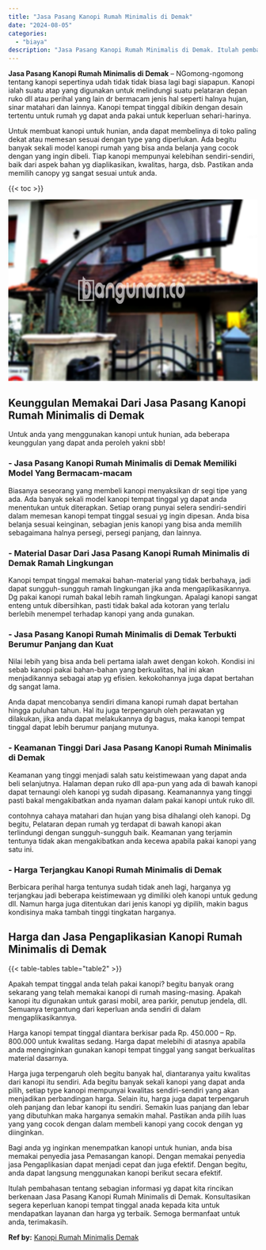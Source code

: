 ```yaml
---
title: "Jasa Pasang Kanopi Rumah Minimalis di Demak"
date: "2024-08-05"
categories: 
  - "biaya"
description: "Jasa Pasang Kanopi Rumah Minimalis di Demak. Itulah pembahasan tentang sebagian informasi yg dapat kita rincikan berkenaan Jasa Pasang Kanopi Rumah Minimalis..."
---
```


**Jasa Pasang Kanopi Rumah Minimalis di Demak** – NGomong-ngomong tentang kanopi sepertinya udah tidak tidak biasa lagi bagi siapapun. Kanopi ialah suatu atap yang digunakan untuk melindungi suatu pelataran depan ruko dll atau perihal yang lain dr bermacam jenis hal seperti halnya hujan, sinar matahari dan lainnya. Kanopi tempat tinggal dibikin dengan desain tertentu untuk rumah yg dapat anda pakai untuk keperluan sehari-harinya.

Untuk membuat kanopi untuk hunian, anda dapat membelinya di toko paling dekat atau memesan sesuai dengan type yang diperlukan. Ada begitu banyak sekali model kanopi rumah yang bisa anda belanja yang cocok dengan yang ingin dibeli. Tiap kanopi mempunyai kelebihan sendiri-sendiri, baik dari aspek bahan yg diaplikasikan, kwalitas, harga, dsb. Pastikan anda memilih canopy yg sangat sesuai untuk anda.

{{< toc >}}

![Jasa Pasang Kanopi Rumah Minimalis di Demak](/images/harga-kanopi-minimalis-04.png)

## Keunggulan Memakai Dari Jasa Pasang Kanopi Rumah Minimalis di Demak

Untuk anda yang menggunakan kanopi untuk hunian, ada beberapa keunggulan yang dapat anda peroleh yakni sbb!

### \- Jasa Pasang Kanopi Rumah Minimalis di Demak Memiliki Model Yang Bermacam-macam

Biasanya seseorang yang membeli kanopi menyaksikan dr segi tipe yang ada. Ada banyak sekali model kanopi tempat tinggal yg dapat anda menentukan untuk diterapkan. Setiap orang punyai selera sendiri-sendiri dalam memesan kanopi tempat tinggal sesuai yg ingin dipesan. Anda bisa belanja sesuai keinginan, sebagian jenis kanopi yang bisa anda memilih sebagaimana halnya persegi, persegi panjang, dan lainnya.

### \- Material Dasar Dari Jasa Pasang Kanopi Rumah Minimalis di Demak Ramah Lingkungan

Kanopi tempat tinggal memakai bahan-material yang tidak berbahaya, jadi dapat sungguh-sungguh ramah lingkungan jika anda mengaplikasikannya. Dg pakai kanopi rumah bakal lebih ramah lingkungan. Apalagi kanopi sangat enteng untuk dibersihkan, pasti tidak bakal ada kotoran yang terlalu berlebih menempel terhadap kanopi yang anda gunakan.

### \- Jasa Pasang Kanopi Rumah Minimalis di Demak Terbukti Berumur Panjang dan Kuat

Nilai lebih yang bisa anda beli pertama ialah awet dengan kokoh. Kondisi ini sebab kanopi pakai bahan-bahan yang berkualitas, hal ini akan menjadikannya sebagai atap yg efisien. kekokohannya juga dapat bertahan dg sangat lama.

Anda dapat mencobanya sendiri dimana kanopi rumah dapat bertahan hingga puluhan tahun. Hal itu juga terpengaruh oleh perawatan yg dilakukan, jika anda dapat melakukannya dg bagus, maka kanopi tempat tinggal dapat lebih berumur panjang mutunya.

### \- Keamanan Tinggi Dari Jasa Pasang Kanopi Rumah Minimalis di Demak

Keamanan yang tinggi menjadi salah satu keistimewaan yang dapat anda beli selanjutnya. Halaman depan ruko dll apa-pun yang ada di bawah kanopi dapat ternaungi oleh kanopi yg sudah dipasang. Keamanannya yang tinggi pasti bakal mengakibatkan anda nyaman dalam pakai kanopi untuk ruko dll.

contohnya cahaya matahari dan hujan yang bisa dihalangi oleh kanopi. Dg begitu, Pelataran depan rumah yg terdapat di bawah kanopi akan terlindungi dengan sungguh-sungguh baik. Keamanan yang terjamin tentunya tidak akan mengakibatkan anda kecewa apabila pakai kanopi yang satu ini.

### \- Harga Terjangkau Kanopi Rumah Minimalis di Demak

Berbicara perihal harga tentunya sudah tidak aneh lagi, harganya yg terjangkau jadi beberapa keistimewaan yg dimiliki oleh kanopi untuk gedung dll. Namun harga juga ditentukan dari jenis kanopi yg dipilih, makin bagus kondisinya maka tambah tinggi tingkatan harganya.

## Harga dan Jasa Pengaplikasian Kanopi Rumah Minimalis di Demak

{{< table-tables table="table2" >}}

Apakah tempat tinggal anda telah pakai kanopi? begitu banyak orang sekarang yang telah memakai kanopi di rumah masing-masing. Apakah kanopi itu digunakan untuk garasi mobil, area parkir, penutup jendela, dll. Semuanya tergantung dari keperluan anda sendiri di dalam mengaplikasikannya.

Harga kanopi tempat tinggal diantara berkisar pada Rp. 450.000 – Rp. 800.000 untuk kwalitas sedang. Harga dapat melebihi di atasnya apabila anda menginginkan gunakan kanopi tempat tinggal yang sangat berkualitas material dasarnya.

Harga juga terpengaruh oleh begitu banyak hal, diantaranya yaitu kwalitas dari kanopi itu sendiri. Ada begitu banyak sekali kanopi yang dapat anda pilih, setiap type kanopi mempunyai kwalitas sendiri-sendiri yang akan menjadikan perbandingan harga. Selain itu, harga juga dapat terpengaruh oleh panjang dan lebar kanopi itu sendiri. Semakin luas panjang dan lebar yang dibutuhkan maka harganya semakin mahal. Pastikan anda pilih luas yang yang cocok dengan dalam membeli kanopi yang cocok dengan yg diinginkan.

Bagi anda yg inginkan menempatkan kanopi untuk hunian, anda bisa memakai penyedia jasa Pemasangan kanopi. Dengan memakai penyedia jasa Pengaplikasian dapat menjadi cepat dan juga efektif. Dengan begitu, anda dapat langsung menggunakan kanopi berikut secara efektif.

Itulah pembahasan tentang sebagian informasi yg dapat kita rincikan berkenaan Jasa Pasang Kanopi Rumah Minimalis di Demak. Konsultasikan segera keperluan kanopi tempat tinggal anada kepada kita untuk mendapatkan layanan dan harga yg terbaik. Semoga bermanfaat untuk anda, terimakasih.

**Ref by:**  [Kanopi Rumah Minimalis Demak](https://id.wikipedia.org/wiki/Kanopi)
